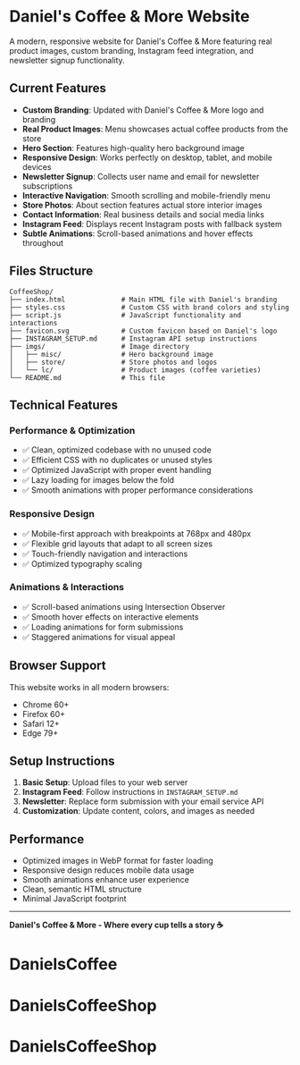 # Daniel's Coffee & More Website

A modern, responsive website for Daniel's Coffee & More featuring real product images, custom branding, Instagram feed integration, and newsletter signup functionality.

## Current Features

- **Custom Branding**: Updated with Daniel's Coffee & More logo and branding
- **Real Product Images**: Menu showcases actual coffee products from the store
- **Hero Section**: Features high-quality hero background image
- **Responsive Design**: Works perfectly on desktop, tablet, and mobile devices
- **Newsletter Signup**: Collects user name and email for newsletter subscriptions
- **Interactive Navigation**: Smooth scrolling and mobile-friendly menu
- **Store Photos**: About section features actual store interior images
- **Contact Information**: Real business details and social media links
- **Instagram Feed**: Displays recent Instagram posts with fallback system
- **Subtle Animations**: Scroll-based animations and hover effects throughout

## Files Structure

```
CoffeeShop/
├── index.html              # Main HTML file with Daniel's branding
├── styles.css              # Custom CSS with brand colors and styling
├── script.js               # JavaScript functionality and interactions
├── favicon.svg             # Custom favicon based on Daniel's logo
├── INSTAGRAM_SETUP.md      # Instagram API setup instructions
├── imgs/                   # Image directory
│   ├── misc/               # Hero background image
│   ├── store/              # Store photos and logos
│   └── lc/                 # Product images (coffee varieties)
└── README.md               # This file
```

## Technical Features

### Performance & Optimization
- ✅ Clean, optimized codebase with no unused code
- ✅ Efficient CSS with no duplicates or unused styles
- ✅ Optimized JavaScript with proper event handling
- ✅ Lazy loading for images below the fold
- ✅ Smooth animations with proper performance considerations

### Responsive Design
- ✅ Mobile-first approach with breakpoints at 768px and 480px
- ✅ Flexible grid layouts that adapt to all screen sizes
- ✅ Touch-friendly navigation and interactions
- ✅ Optimized typography scaling


### Animations & Interactions
- ✅ Scroll-based animations using Intersection Observer
- ✅ Smooth hover effects on interactive elements
- ✅ Loading animations for form submissions
- ✅ Staggered animations for visual appeal

## Browser Support

This website works in all modern browsers:
- Chrome 60+
- Firefox 60+
- Safari 12+
- Edge 79+

## Setup Instructions

1. **Basic Setup**: Upload files to your web server
2. **Instagram Feed**: Follow instructions in `INSTAGRAM_SETUP.md`
3. **Newsletter**: Replace form submission with your email service API
4. **Customization**: Update content, colors, and images as needed

## Performance

- Optimized images in WebP format for faster loading
- Responsive design reduces mobile data usage
- Smooth animations enhance user experience
- Clean, semantic HTML structure
- Minimal JavaScript footprint

---

**Daniel's Coffee & More - Where every cup tells a story ☕**
# DanielsCoffee
# DanielsCoffeeShop
# DanielsCoffeeShop
